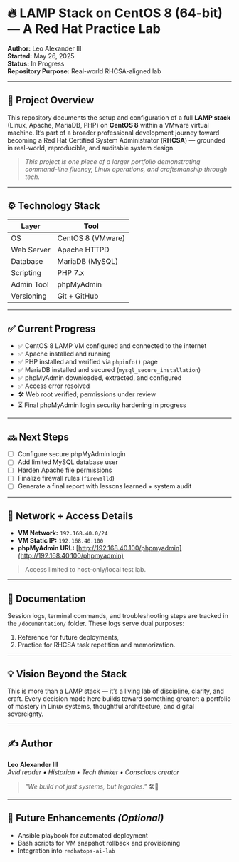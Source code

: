 # 🔥 LAMP Stack on CentOS 8 (64-bit) — A Red Hat Practice Lab

**Author:** Leo Alexander III  
**Started:** May 26, 2025  
**Status:** In Progress  
**Repository Purpose:** Real-world RHCSA-aligned lab

---

## 🧭 Project Overview

This repository documents the setup and configuration of a full **LAMP stack** (Linux, Apache, MariaDB, PHP) on **CentOS 8** within a VMware virtual machine. It’s part of a broader professional development journey toward becoming a Red Hat Certified System Administrator (**RHCSA**) — grounded in real-world, reproducible, and auditable system design.

> *This project is one piece of a larger portfolio demonstrating command-line fluency, Linux operations, and craftsmanship through tech.*

---

## ⚙️ Technology Stack

| Layer       | Tool               |
|-------------|--------------------|
| OS          | CentOS 8 (VMware)  |
| Web Server  | Apache HTTPD       |
| Database    | MariaDB (MySQL)    |
| Scripting   | PHP 7.x            |
| Admin Tool  | phpMyAdmin         |
| Versioning  | Git + GitHub       |

---

## ✅ Current Progress

- ✅ CentOS 8 LAMP VM configured and connected to the internet
- ✅ Apache installed and running
- ✅ PHP installed and verified via `phpinfo()` page
- ✅ MariaDB installed and secured (`mysql_secure_installation`)
- ✅ phpMyAdmin downloaded, extracted, and configured
- ✅ Access error resolved
- 🛠️ Web root verified; permissions under review
- ⏳ Final phpMyAdmin login security hardening in progress

---

## 🔜 Next Steps

- [ ] Configure secure phpMyAdmin login
- [ ] Add limited MySQL database user
- [ ] Harden Apache file permissions
- [ ] Finalize firewall rules (`firewalld`)
- [ ] Generate a final report with lessons learned + system audit

---

## 📂 Network + Access Details

- **VM Network:** `192.168.40.0/24`
- **VM Static IP:** `192.168.40.100`
- **phpMyAdmin URL:** [http://192.168.40.100/phpmyadmin](http://192.168.40.100/phpmyadmin)

> Access limited to host-only/local test lab.

---

## 📜 Documentation

Session logs, terminal commands, and troubleshooting steps are tracked in the `/documentation/` folder. These logs serve dual purposes:
1. Reference for future deployments,
2. Practice for RHCSA task repetition and memorization.

---

## 💡 Vision Beyond the Stack

This is more than a LAMP stack — it’s a living lab of discipline, clarity, and craft. Every decision made here builds toward something greater: a portfolio of mastery in Linux systems, thoughtful architecture, and digital sovereignty.

---

## ✍️ Author

**Leo Alexander III**  
_Avid reader • Historian • Tech thinker • Conscious creator_

> _"We build not just systems, but legacies."_ 🛠️🧠

---

## 🌱 Future Enhancements *(Optional)*

- Ansible playbook for automated deployment
- Bash scripts for VM snapshot rollback and provisioning
- Integration into `redhatops-ai-lab`
